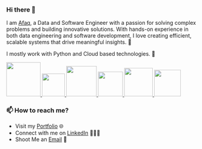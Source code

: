 ### Hi there 👋

<!--
**AfaqueFarooq/AfaqueFarooq** is a ✨ _special_ ✨ repository because its `README.md` (this file) appears on your GitHub profile.
-->

I am [Afaq]([https://www.linkedin.com/in/shubhamlondhe1996/](https://www.linkedin.com/in/afaquefarooq/)), a Data and Software Engineer with a passion for solving complex problems and building innovative solutions. With hands-on experience in both data engineering and software development, I love creating efficient, scalable systems that drive meaningful insights. 🎯

I mostly work with Python and Cloud based technologies. 🚀


<p float="left">
  <a href="https://python.org/" target="_blank" >
    <img src="https://media1.giphy.com/media/KAq5w47R9rmTuvWOWa/giphy.gif"  height="90" />
  </a>
   </a>
    <a href="https://www.postgresql.org" target="_blank" >
    <img src="https://www.postgresql.org/media/img/about/press/elephant.png" height="60" />
  </a>
  
  <a href="https://flask.palletsprojects.com/en/stable/" target="_blank" >
    <img src="https://www.edgica.com/wp-content/files/django-logo-big.jpg"  height="80" /> 
  </a>
  
  <a href="https://docs.gitlab.com/ee/ci/" target="_blank" >
    <img src="https://raw.githubusercontent.com/itsksaurabh/itsksaurabh/master/assets/cicd.gif"  height="65" />
  </a>
  <a href="https://grpc.io/" target="_blank" >
    <img src="https://raw.githubusercontent.com/itsksaurabh/itsksaurabh/master/assets/grpc.gif"  height="75" />
  </a>
  <a href="https://www.w3.org/wiki/The_web_standards_model_-_HTML_CSS_and_JavaScript" target="_blank" >
    <img src="https://raw.githubusercontent.com/itsksaurabh/itsksaurabh/master/assets/html-css-js.png" height="70" />
  </a>
 </p>
  




### 📫 How to reach me?

 - Visit my [Portfolio](https://afaque-portfolio.web.app/) 🌐
 - Connect with me on [LinkedIn](https://www.linkedin.com/in/afaquefarooq/) 👨🏻‍💻
 - Shoot Me an [Email](mailto:afaquefarooq@gmail.com) 💌
